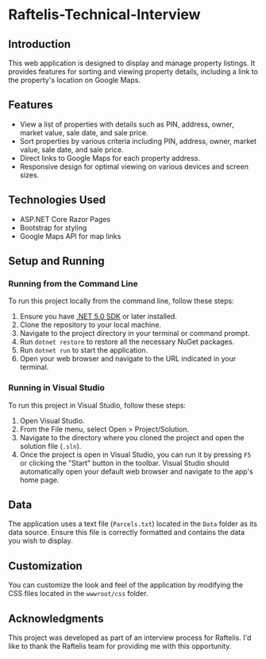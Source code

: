 # Raftelis-Technical-Interview

## Introduction
This web application is designed to display and manage property listings. It provides features for sorting and viewing property details, including a link to the property's location on Google Maps.

## Features
- View a list of properties with details such as PIN, address, owner, market value, sale date, and sale price.
- Sort properties by various criteria including PIN, address, owner, market value, sale date, and sale price.
- Direct links to Google Maps for each property address.
- Responsive design for optimal viewing on various devices and screen sizes.

## Technologies Used
- ASP.NET Core Razor Pages
- Bootstrap for styling
- Google Maps API for map links

## Setup and Running

### Running from the Command Line
To run this project locally from the command line, follow these steps:

1. Ensure you have [.NET 5.0 SDK](https://dotnet.microsoft.com/download) or later installed.
2. Clone the repository to your local machine.
3. Navigate to the project directory in your terminal or command prompt.
4. Run `dotnet restore` to restore all the necessary NuGet packages.
5. Run `dotnet run` to start the application.
6. Open your web browser and navigate to the URL indicated in your terminal.

### Running in Visual Studio
To run this project in Visual Studio, follow these steps:

1. Open Visual Studio.
2. From the File menu, select Open > Project/Solution.
3. Navigate to the directory where you cloned the project and open the solution file (`.sln`).
4. Once the project is open in Visual Studio, you can run it by pressing `F5` or clicking the "Start" button in the toolbar. Visual Studio should automatically open your default web browser and navigate to the app's home page.

## Data
The application uses a text file (`Parcels.txt`) located in the `Data` folder as its data source. Ensure this file is correctly formatted and contains the data you wish to display.

## Customization
You can customize the look and feel of the application by modifying the CSS files located in the `wwwroot/css` folder.

## Acknowledgments
This project was developed as part of an interview process for Raftelis. I'd like to thank the Raftelis team for providing me with this opportunity.
